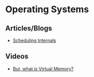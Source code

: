 # Operating Systems

## Articles/Blogs
- [Scheduling Internals](https://tontinton.com/posts/scheduling-internals)

## Videos
- [But, what is Virtual Memory?](https://www.youtube.com/watch?v=A9WLYbE0p-I)
